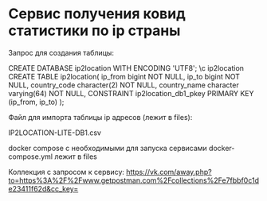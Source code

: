 # Сервис получения ковид статистики по ip страны
Запрос для создания таблицы:

CREATE DATABASE ip2location WITH ENCODING 'UTF8';
\c ip2location
CREATE TABLE ip2location(
	ip_from bigint NOT NULL,
	ip_to bigint NOT NULL,
	country_code character(2) NOT NULL,
	country_name character varying(64) NOT NULL,
	CONSTRAINT ip2location_db1_pkey PRIMARY KEY (ip_from, ip_to)
);

Файл для импорта таблицы ip адресов (лежит в files):

IP2LOCATION-LITE-DB1.csv

docker compose с необходимыми для запуска сервисами docker-compose.yml лежит в files

Коллекция с запросом к сервису:
https://vk.com/away.php?to=https%3A%2F%2Fwww.getpostman.com%2Fcollections%2Fe7fbbf0c1de23411f62d&cc_key=
